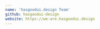 ```yaml
---
name: 'hasgoodui.design Team'
github: hasgoodui-design
website: https://we-are.hasgoodui.design
---
```

